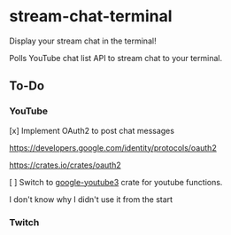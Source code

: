 # stream-chat-terminal

Display your stream chat in the terminal!

Polls YouTube chat list API to stream chat to your terminal.

## To-Do

### YouTube

[x] Implement OAuth2 to post chat messages

https://developers.google.com/identity/protocols/oauth2

https://crates.io/crates/oauth2

[ ] Switch to [google-youtube3](https://crates.io/crates/google-youtube3) crate for youtube functions.

I don't know why I didn't use it from the start

### Twitch 
